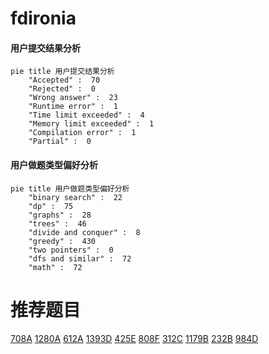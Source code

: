 # fdironia

<!-- tabs:start -->



#### **用户提交结果分析**

```mermaid
pie title 用户提交结果分析
    "Accepted" :  70
    "Rejected" :  0
    "Wrong answer" :  23
    "Runtime error" :  1
    "Time limit exceeded" :  4
    "Memory limit exceeded" :  1
    "Compilation error" :  1
    "Partial" :  0
```

#### **用户做题类型偏好分析**

```mermaid
pie title 用户做题类型偏好分析
    "binary search" :  22
    "dp" :  75
    "graphs" :  28
    "trees" :  46
    "divide and conquer" :  8
    "greedy" :  430
    "two pointers" :  0
    "dfs and similar" :  72
    "math" :  72
```



<!-- tabs:end -->
# 推荐题目
[708A](https://codeforces.com/contest/708/problem/A)
[1280A](https://codeforces.com/contest/1280/problem/A)
[612A](https://codeforces.com/contest/612/problem/A)
[1393D](https://codeforces.com/contest/1393/problem/D)
[425E](https://codeforces.com/contest/425/problem/E)
[808F](https://codeforces.com/contest/808/problem/F)
[312C](https://codeforces.com/contest/312/problem/C)
[1179B](https://codeforces.com/contest/1179/problem/B)
[232B](https://codeforces.com/contest/232/problem/B)
[984D](https://codeforces.com/contest/984/problem/D)
